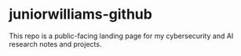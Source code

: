 # juniorwilliams-github
This repo is a public-facing landing page for my cybersecurity and AI research notes and projects.
